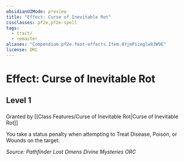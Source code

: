 ```yaml
---
obsidianUIMode: preview
title: "Effect: Curse of Inevitable Rot"
cssclasses: pf2e,pf2e-spell
tags:
  - trait/
  - remaster
aliases: "Compendium.pf2e.feat-effects.Item.8YjmPizeglw83W9E"
license: ORC
---
```

# Effect: Curse of Inevitable Rot
## Level 1
### 






Granted by [[Class Features/Curse of Inevitable Rot|Curse of Inevitable Rot]]

You take a status penalty when attempting to Treat Disease, Poison, or Wounds on the target.

*Source: Pathfinder Lost Omens Divine Mysteries*
*ORC*